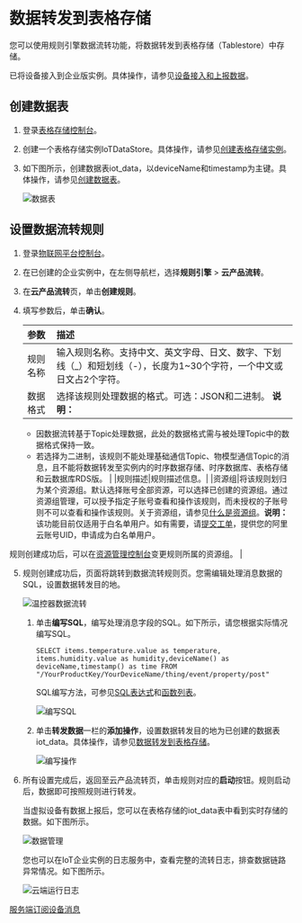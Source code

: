 # 数据转发到表格存储

您可以使用规则引擎数据流转功能，将数据转发到表格存储（Tablestore）中存储。

已将设备接⼊到企业版实例。具体操作，请参见[设备接入和上报数据](/cn.zh-CN/入门教程/企业版实例快速入门/设备接入和上报数据.md)。

## 创建数据表

1.  登录[表格存储控制台](https://otsnext.console.aliyun.com/)。

2.  创建一个表格存储实例IoTDataStore。具体操作，请参见[创建表格存储实例](https://help.aliyun.com/document_detail/55211.html?spm=a2c4g.11186623.6.565.10992aacmoCx5I)。

3.  如下图所示，创建数据表iot\_data，以deviceName和timestamp为主键。具体操作，请参见[创建数据表](https://help.aliyun.com/document_detail/55212.html?spm=a2c4g.11186623.6.566.53fb2119IpRGw6)。

    ![数据表](https://static-aliyun-doc.oss-accelerate.aliyuncs.com/assets/img/zh-CN/4511715061/p181936.png)


## 设置数据流转规则

1.  登录[物联网平台控制台](http://iot.console.aliyun.com/)。

2.  在已创建的企业实例中，在左侧导航栏，选择**规则引擎** \> **云产品流转**。

3.  在**云产品流转**页，单击**创建规则**。

4.  填写参数后，单击**确认**。

    |参数|描述|
    |:-|:-|
    |规则名称|输入规则名称。支持中文、英文字母、日文、数字、下划线（\_）和短划线（-），长度为1~30个字符，一个中文或日文占2个字符。|
    |数据格式|选择该规则处理数据的格式。可选：JSON和二进制。 **说明：**

    -   因数据流转基于Topic处理数据，此处的数据格式需与被处理Topic中的数据格式保持一致。
    -   若选择为二进制，该规则不能处理基础通信Topic、物模型通信Topic的消息，且不能将数据转发至实例内的时序数据存储、时序数据库、表格存储和云数据库RDS版。 |
    |规则描述|规则描述信息。|
    |资源组|将该规则划归为某个资源组。默认选择账号全部资源，可以选择已创建的资源组。通过资源组管理，可以授予指定子账号查看和操作该规则，而未授权的子账号则不可以查看和操作该规则。关于资源组，请参见[什么是资源组]()。**说明：** 该功能目前仅适用于白名单用户。如有需要，请[提交工单](https://selfservice.console.aliyun.com/ticket/createIndex)，提供您的阿里云账号UID，申请成为白名单用户。

规则创建成功后，可以在[资源管理控制台](https://resourcemanager.console.aliyun.com/resource-groups)变更规则所属的资源组。 |

5.  规则创建成功后，页面将跳转到数据流转规则页。您需编辑处理消息数据的SQL，设置数据转发目的地。

    ![温控器数据流转](https://static-aliyun-doc.oss-accelerate.aliyuncs.com/assets/img/zh-CN/4382965061/p183650.png)

    1.  单击**编写SQL**，编写处理消息字段的SQL。如下所示，请您根据实际情况编写SQL。

        ```
        SELECT items.temperature.value as temperature, items.humidity.value as humidity,deviceName() as deviceName,timestamp() as time FROM "/YourProductKey/YourDeviceName/thing/event/property/post"
        ```

        SQL编写方法，可参见[SQL表达式](/cn.zh-CN/消息通信/云产品流转/SQL表达式.md)和[函数列表](/cn.zh-CN/消息通信/云产品流转/函数列表.md)。

        ![编写SQL](https://static-aliyun-doc.oss-accelerate.aliyuncs.com/assets/img/zh-CN/4885155061/p182491.png)

    2.  单击**转发数据**一栏的**添加操作**，设置数据转发目的地为已创建的数据表iot\_data。具体操作，请参见[数据转发到表格存储](/cn.zh-CN/消息通信/云产品流转/数据流转使用示例/数据转发到表格存储.md)。

        ![编写操作](https://static-aliyun-doc.oss-accelerate.aliyuncs.com/assets/img/zh-CN/4885155061/p182501.png)

6.  所有设置完成后，返回至云产品流转页，单击规则对应的**启动**按钮。规则启动后，数据即可按照规则进行转发。

    当虚拟设备有数据上报后，您可以在表格存储的iot\_data表中看到实时存储的数据。如下图所示。

    ![数据管理](https://static-aliyun-doc.oss-accelerate.aliyuncs.com/assets/img/zh-CN/4885155061/p182509.png)

    您也可以在IoT企业实例的⽇志服务中，查看完整的流转⽇志，排查数据链路异常情况。如下图所示。

    ![云端运行日志](https://static-aliyun-doc.oss-accelerate.aliyuncs.com/assets/img/zh-CN/4885155061/p182518.png)


[服务端订阅设备消息](/cn.zh-CN/入门教程/企业版实例快速入门/服务端订阅设备消息.md)

